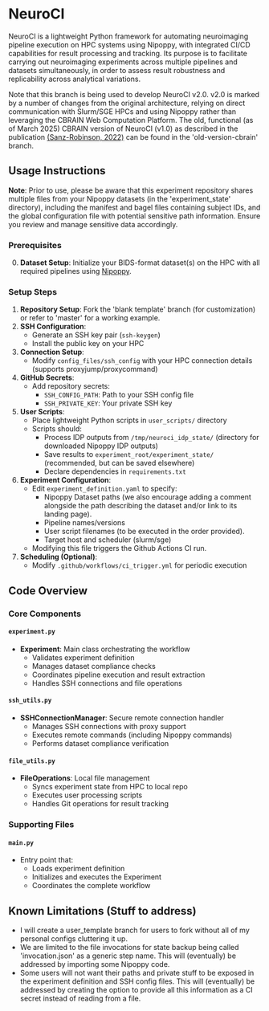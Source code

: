# NeuroCI
NeuroCI is a lightweight Python framework for automating neuroimaging pipeline execution on HPC systems using Nipoppy, with integrated CI/CD capabilities for result processing and tracking.
Its purpose is to facilitate carrying out neuroimaging experiments across multiple pipelines and datasets simultaneously, in order to assess result robustness and replicability across analytical variations.

Note that this branch is being used to develop NeuroCI v2.0.
v2.0 is marked by a number of changes from the original architecture, relying on direct communication with Slurm/SGE HPCs and using Nipoppy rather than leveraging the CBRAIN Web Computation Platform. The old, functional (as of March 2025) CBRAIN version of NeuroCI (v1.0) as described in the publication [(Sanz-Robinson, 2022)](https://ieeexplore.ieee.org/document/9973641) can be found in the 'old-version-cbrain' branch.

## Usage Instructions

**Note**: Prior to use, please be aware that this experiment repository shares multiple files from your Nipoppy datasets (in the 'experiment_state' directory), including the manifest and bagel files containing subject IDs, and the global configuration file with potential sensitive path information. Ensure you review and manage sensitive data accordingly.

### Prerequisites
0. **Dataset Setup**: Initialize your BIDS-format dataset(s) on the HPC with all required pipelines using [Nipoppy](https://nipoppy.readthedocs.io/en/latest/).

### Setup Steps
1. **Repository Setup**: Fork the 'blank template' branch (for customization) or refer to 'master' for a working example.
2. **SSH Configuration**:
   - Generate an SSH key pair (`ssh-keygen`)
   - Install the public key on your HPC
3. **Connection Setup**:
   - Modify `config_files/ssh_config` with your HPC connection details (supports proxyjump/proxycommand)
4. **GitHub Secrets**:
   - Add repository secrets:
     - `SSH_CONFIG_PATH`: Path to your SSH config file
     - `SSH_PRIVATE_KEY`: Your private SSH key
5. **User Scripts**:
   - Place lightweight Python scripts in `user_scripts/` directory
   - Scripts should:
     - Process IDP outputs from `/tmp/neuroci_idp_state/` (directory for downloaded Nipoppy IDP outputs)
     - Save results to `experiment_root/experiment_state/` (recommended, but can be saved elsewhere)
     - Declare dependencies in `requirements.txt`
6. **Experiment Configuration**:
   - Edit `experiment_definition.yaml` to specify:
     - Nipoppy Dataset paths (we also encourage adding a comment alongside the path describing the dataset and/or link to its landing page).
     - Pipeline names/versions
     - User script filenames (to be executed in the order provided).
     - Target host and scheduler (slurm/sge)
   - Modifying this file triggers the Github Actions CI run.
8. **Scheduling (Optional)**:
   - Modify `.github/workflows/ci_trigger.yml` for periodic execution

## Code Overview

### Core Components

#### `experiment.py`
- **Experiment**: Main class orchestrating the workflow
  - Validates experiment definition
  - Manages dataset compliance checks
  - Coordinates pipeline execution and result extraction
  - Handles SSH connections and file operations

#### `ssh_utils.py`
- **SSHConnectionManager**: Secure remote connection handler
  - Manages SSH connections with proxy support
  - Executes remote commands (including Nipoppy commands)
  - Performs dataset compliance verification

#### `file_utils.py`
- **FileOperations**: Local file management
  - Syncs experiment state from HPC to local repo
  - Executes user processing scripts
  - Handles Git operations for result tracking

### Supporting Files

#### `main.py`
- Entry point that:
  - Loads experiment definition
  - Initializes and executes the Experiment
  - Coordinates the complete workflow

## Known Limitations (Stuff to address)
- I will create a user_template branch for users to fork without all of my personal configs cluttering it up.
- We are limited to the file invocations for state backup being called 'invocation.json' as a generic step name. This will (eventually) be addressed by importing some Nipoppy code.
- Some users will not want their paths and private stuff to be exposed in the experiment definition and SSH config files. This will (eventually) be addressed by creating the option to provide all this information as a CI secret instead of reading from a file.
